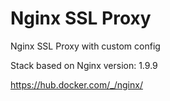 # Nginx SSL Proxy

Nginx SSL Proxy with custom config

Stack based on Nginx version: 1.9.9

https://hub.docker.com/_/nginx/


